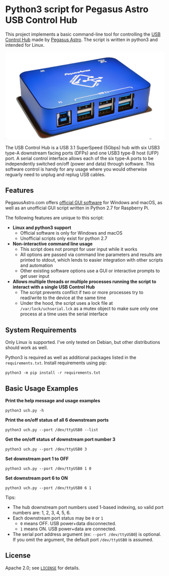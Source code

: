 # Python3 script for Pegasus Astro USB Control Hub

This project implements a basic command-line tool for controlling 
the [USB Control Hub](https://pegasusastro.com/products/usb-control-hub/) made 
by [Pegasus Astro](https://pegasusastro.com/). The script is written in python3 and intended for Linux.

![Pegasus Astro USB Control Hub](./uch1-600x327.png)

The USB Control Hub is a USB 3.1 SuperSpeed (5Gbps) hub with six USB3 type-A downstream facing ports (DFPs) and one USB3 type-B host (UFP) port. A serial control interface allows each of the six type-A ports to be independently switched on/off (power and data) through software. This software control is handy for any usage where you would otherwise reguarly need to unplug and replug USB cables.

## Features

PegasusAstro.com offers [official GUI software](https://pegasusastro.com/products/usb-control-hub/) for Windows and macOS, as well as an unofficial GUI script written in Python 2.7 for Raspberry Pi. 

The following features are unique to this script:

* **Linux and python3 support** 
  * Official software is only for Windows and macOS
  * Unofficial scripts only exist for python 2.7
* **Non-interactive command line usage**
  * This script does not prompt for user input while it works
  * All options are passed via command line parameters and results are printed to stdout, which lends to easier integration with other scripts and automation
  * Other existing software options use a GUI or interactive prompts to get user input
* **Allows multiple threads or multiple processes running the script to interact with a single USB Control Hub**
  * The script prevents conflict if two or more processes try to read/write to the device at the same time
  * Under the hood, the script uses a lock file at `/var/lock/uchserial.lck` as a mutex object to make sure only one process at a time uses the serial interface

## System Requirements

Only Linux is supported. I've only tested on Debian, but other distributions should work as well.

Python3 is required as well as additional packages listed in the `requirements.txt`. Install requirements using pip:

```
python3 -m pip install -r requirements.txt
```

## Basic Usage Examples

**Print the help message and usage examples**
```
python3 uch.py -h
```

**Print the on/off status of all 6 downstream ports**
```
python3 uch.py --port /dev/ttyUSB0 --list
```

**Get the on/off status of downstream port number 3**
```
python3 uch.py --port /dev/ttyUSB0 3
```

**Set downstream port 1 to OFF**
```
python3 uch.py --port /dev/ttyUSB0 1 0
```

**Set downstream port 6 to ON**
```
python3 uch.py --port /dev/ttyUSB0 6 1
```

Tips:
* The hub downstream port numbers used 1-based indexing, so valid port numbers are: 1, 2, 3, 4, 5, 6.
* Each downstream port status may be `0` or `1`
  * `0` means OFF. USB power+data disconnected.
  * `1` means ON. USB power+data are connected.
* The serial port address argument (ex: `--port /dev/ttyUSB0`) is optional. If you omit the argument, the default port `/dev/ttyUSB0` is assumed.

## License

Apache 2.0; see [`LICENSE`](LICENSE) for details.
